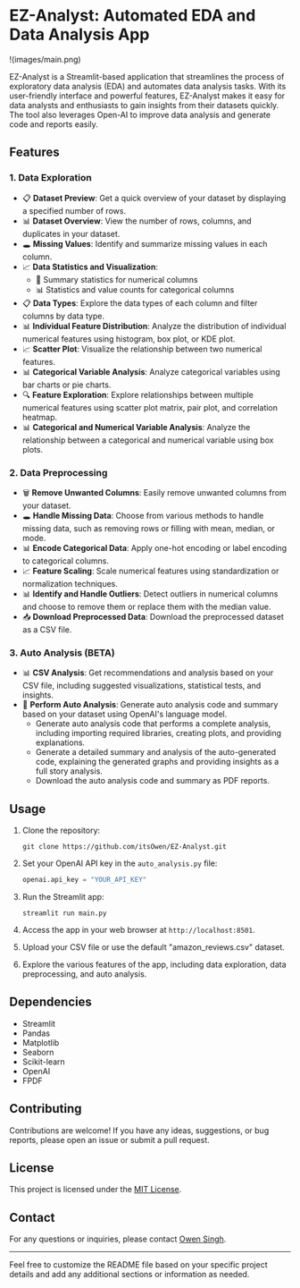 # EZ-Analyst: Automated EDA and Data Analysis App

!(images/main.png)

EZ-Analyst is a Streamlit-based application that streamlines the process of exploratory data analysis (EDA) and automates data analysis tasks. With its user-friendly interface and powerful features, EZ-Analyst makes it easy for data analysts and enthusiasts to gain insights from their datasets quickly. The tool also leverages Open-AI to improve data analysis and generate code and reports easily.

## Features

### 1. Data Exploration

- 📋 **Dataset Preview**: Get a quick overview of your dataset by displaying a specified number of rows.
- 📊 **Dataset Overview**: View the number of rows, columns, and duplicates in your dataset.
- 🕳️ **Missing Values**: Identify and summarize missing values in each column.
- 📈 **Data Statistics and Visualization**:
  - 🔢 Summary statistics for numerical columns
  - 📊 Statistics and value counts for categorical columns
- 📋 **Data Types**: Explore the data types of each column and filter columns by data type.
- 📊 **Individual Feature Distribution**: Analyze the distribution of individual numerical features using histogram, box plot, or KDE plot.
- 📈 **Scatter Plot**: Visualize the relationship between two numerical features.
- 📊 **Categorical Variable Analysis**: Analyze categorical variables using bar charts or pie charts.
- 🔍 **Feature Exploration**: Explore relationships between multiple numerical features using scatter plot matrix, pair plot, and correlation heatmap.
- 📊 **Categorical and Numerical Variable Analysis**: Analyze the relationship between a categorical and numerical variable using box plots.

### 2. Data Preprocessing

- 🗑️ **Remove Unwanted Columns**: Easily remove unwanted columns from your dataset.
- 🕳️ **Handle Missing Data**: Choose from various methods to handle missing data, such as removing rows or filling with mean, median, or mode.
- 📊 **Encode Categorical Data**: Apply one-hot encoding or label encoding to categorical columns.
- 📈 **Feature Scaling**: Scale numerical features using standardization or normalization techniques.
- 📊 **Identify and Handle Outliers**: Detect outliers in numerical columns and choose to remove them or replace them with the median value.
- 📥 **Download Preprocessed Data**: Download the preprocessed dataset as a CSV file.

### 3. Auto Analysis (BETA)

- 📊 **CSV Analysis**: Get recommendations and analysis based on your CSV file, including suggested visualizations, statistical tests, and insights.
- 🤖 **Perform Auto Analysis**: Generate auto analysis code and summary based on your dataset using OpenAI's language model.
  - Generate auto analysis code that performs a complete analysis, including importing required libraries, creating plots, and providing explanations.
  - Generate a detailed summary and analysis of the auto-generated code, explaining the generated graphs and providing insights as a full story analysis.
  - Download the auto analysis code and summary as PDF reports.

## Usage

1. Clone the repository:
   ```
   git clone https://github.com/itsOwen/EZ-Analyst.git
   ```

2. Set your OpenAI API key in the `auto_analysis.py` file:
   ```python
   openai.api_key = "YOUR_API_KEY"
   ```

3. Run the Streamlit app:
   ```
   streamlit run main.py
   ```

4. Access the app in your web browser at `http://localhost:8501`.

5. Upload your CSV file or use the default "amazon_reviews.csv" dataset.

6. Explore the various features of the app, including data exploration, data preprocessing, and auto analysis.

## Dependencies

- Streamlit
- Pandas
- Matplotlib
- Seaborn
- Scikit-learn
- OpenAI
- FPDF

## Contributing

Contributions are welcome! If you have any ideas, suggestions, or bug reports, please open an issue or submit a pull request.

## License

This project is licensed under the [MIT License](LICENSE).

## Contact

For any questions or inquiries, please contact [Owen Singh](mailto:owensingh72@gmail.com).

---

Feel free to customize the README file based on your specific project details and add any additional sections or information as needed.
